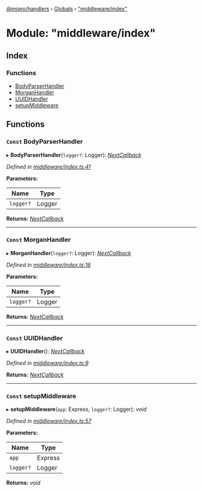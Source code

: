 [@miqro/handlers](../README.md) › [Globals](../globals.md) › ["middleware/index"](_middleware_index_.md)

# Module: "middleware/index"

## Index

### Functions

* [BodyParserHandler](_middleware_index_.md#const-bodyparserhandler)
* [MorganHandler](_middleware_index_.md#const-morganhandler)
* [UUIDHandler](_middleware_index_.md#const-uuidhandler)
* [setupMiddleware](_middleware_index_.md#const-setupmiddleware)

## Functions

### `Const` BodyParserHandler

▸ **BodyParserHandler**(`logger?`: Logger): *[NextCallback](_handler_common_index_.md#nextcallback)*

*Defined in [middleware/index.ts:41](https://github.com/claukers/miqro-express/blob/5fac12b/src/middleware/index.ts#L41)*

**Parameters:**

Name | Type |
------ | ------ |
`logger?` | Logger |

**Returns:** *[NextCallback](_handler_common_index_.md#nextcallback)*

___

### `Const` MorganHandler

▸ **MorganHandler**(`logger?`: Logger): *[NextCallback](_handler_common_index_.md#nextcallback)*

*Defined in [middleware/index.ts:16](https://github.com/claukers/miqro-express/blob/5fac12b/src/middleware/index.ts#L16)*

**Parameters:**

Name | Type |
------ | ------ |
`logger?` | Logger |

**Returns:** *[NextCallback](_handler_common_index_.md#nextcallback)*

___

### `Const` UUIDHandler

▸ **UUIDHandler**(): *[NextCallback](_handler_common_index_.md#nextcallback)*

*Defined in [middleware/index.ts:9](https://github.com/claukers/miqro-express/blob/5fac12b/src/middleware/index.ts#L9)*

**Returns:** *[NextCallback](_handler_common_index_.md#nextcallback)*

___

### `Const` setupMiddleware

▸ **setupMiddleware**(`app`: Express, `logger?`: Logger): *void*

*Defined in [middleware/index.ts:57](https://github.com/claukers/miqro-express/blob/5fac12b/src/middleware/index.ts#L57)*

**Parameters:**

Name | Type |
------ | ------ |
`app` | Express |
`logger?` | Logger |

**Returns:** *void*
